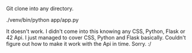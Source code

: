 Git clone into any directory.

./venv/bin/python app/app.py

It doesn't work. I didn't come into this knowing any CSS, Python, Flask or 42 Api. I just managed to cover CSS, Python and Flask basically. Couldn't figure out how to make it work with the Api in time. Sorry. :/
